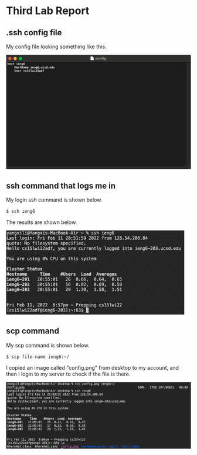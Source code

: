 # Third Lab Report

## .ssh config file

My config file looking something like this:

![image](screenshots3/config.png)

## ssh command that logs me in

My login ssh command is shown below. 

```
$ ssh ieng6
```
The results are shown below.

![image](screenshots3/ssh-command.png)
## scp command

My scp command is shown below.

```
$ scp file-name ieng6:~/
```

I copied an image called "config.png" from desktop to my account, and then I login to my server to check if the file is there.

![image](screenshots3/scp-command.png)